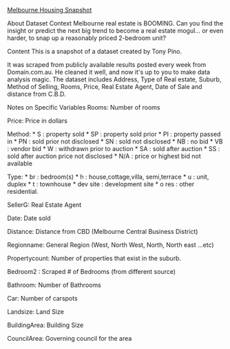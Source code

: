 [Melbourne Housing Snapshot](https://www.kaggle.com/datasets/dansbecker/melbourne-housing-snapshot)


About Dataset
Context
Melbourne real estate is BOOMING. Can you find the insight or predict the next big trend to become a real estate mogul… or even harder, to snap up a reasonably priced 2-bedroom unit?

Content
This is a snapshot of a dataset created by Tony Pino.

It was scraped from publicly available results posted every week from Domain.com.au. He cleaned it well, and now it's up to you to make data analysis magic. The dataset includes Address, Type of Real estate, Suburb, Method of Selling, Rooms, Price, Real Estate Agent, Date of Sale and distance from C.B.D.

Notes on Specific Variables
Rooms: Number of rooms

Price: Price in dollars

Method: 
    * S   : property sold
    * SP  : property sold prior
    * PI  : property passed in
    * PN  : sold prior not disclosed
    * SN  : sold not disclosed
    * NB  : no bid
    * VB  : vendor bid
    * W   : withdrawn prior to auction
    * SA  : sold after auction
    * SS  : sold after auction price not disclosed
    * N/A : price or highest bid not available

Type: 
    * br       : bedroom(s)
    * h        : house,cottage,villa, semi,terrace
    * u        : unit, duplex
    * t        : townhouse
    * dev site : development site
    * o res    : other residential.

SellerG: Real Estate Agent

Date: Date sold

Distance: Distance from CBD (Melbourne Central Business District)

Regionname: General Region (West, North West, North, North east …etc)

Propertycount: Number of properties that exist in the suburb.

Bedroom2 : Scraped # of Bedrooms (from different source)

Bathroom: Number of Bathrooms

Car: Number of carspots

Landsize: Land Size

BuildingArea: Building Size

CouncilArea: Governing council for the area